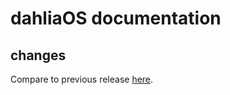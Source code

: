 # dahliaOS documentation

## changes

Compare to previous release [here](https://github.com/dahliaOS/documentation/compare/v220404...v220411).

